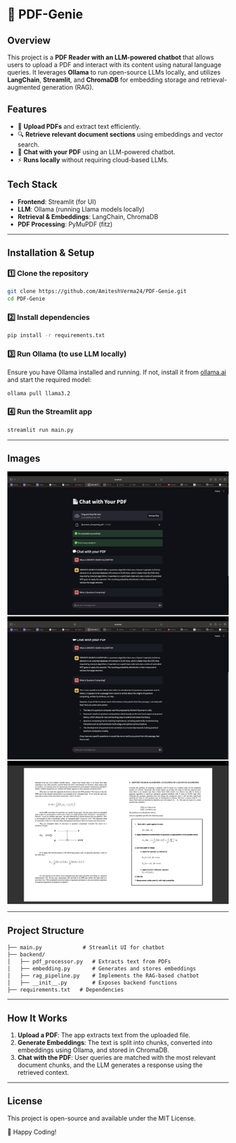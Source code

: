 # 📄 PDF-Genie

## Overview
This project is a **PDF Reader with an LLM-powered chatbot** that allows users to upload a PDF and interact with its content using natural language queries. It leverages **Ollama** to run open-source LLMs locally, and utilizes **LangChain**, **Streamlit**, and **ChromaDB** for embedding storage and retrieval-augmented generation (RAG).

## Features
- 📂 **Upload PDFs** and extract text efficiently.
- 🔍 **Retrieve relevant document sections** using embeddings and vector search.
- 🤖 **Chat with your PDF** using an LLM-powered chatbot.
- ⚡ **Runs locally** without requiring cloud-based LLMs.

## Tech Stack
- **Frontend**: Streamlit (for UI)
- **LLM**: Ollama (running Llama models locally)
- **Retrieval & Embeddings**: LangChain, ChromaDB
- **PDF Processing**: PyMuPDF (fitz)

---

## Installation & Setup

### 1️⃣ Clone the repository
```bash
git clone https://github.com/AmiteshVerma24/PDF-Genie.git
cd PDF-Genie
```

### 2️⃣ Install dependencies
```bash
pip install -r requirements.txt
```

### 3️⃣ Run Ollama (to use LLM locally)
Ensure you have Ollama installed and running. If not, install it from [ollama.ai](https://ollama.ai) and start the required model:
```bash
ollama pull llama3.2
```

### 4️⃣ Run the Streamlit app
```bash
streamlit run main.py
```

---
## Images
![Sample Output - 1](./images/Sample_Output_1.png)
![Sample Output - 2](./images/Sample_Output_2.png)
![Reference PDF](./images/Reference_PDF.png)

---

## Project Structure
```
├── main.py             # Streamlit UI for chatbot
├── backend/
│   ├── pdf_processor.py   # Extracts text from PDFs
│   ├── embedding.py       # Generates and stores embeddings
│   ├── rag_pipeline.py    # Implements the RAG-based chatbot
│   ├── __init__.py        # Exposes backend functions
├── requirements.txt   # Dependencies
```

---

## How It Works
1. **Upload a PDF**: The app extracts text from the uploaded file.
2. **Generate Embeddings**: The text is split into chunks, converted into embeddings using Ollama, and stored in ChromaDB.
3. **Chat with the PDF**: User queries are matched with the most relevant document chunks, and the LLM generates a response using the retrieved context.

---

## License
This project is open-source and available under the MIT License.

🚀 Happy Coding!

